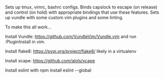 Sets up tmux, vimrc, bashrc configs.
Binds capslock to escape (on release) and control (on hold) with appropriate
bindings that use these features. Sets up vundle with some custom vim plugins
and some linting.


To make this all work...

Install Vundle: https://github.com/VundleVim/Vundle.vim
	and run :PluginInstall in vim.

Install flake8: https://pypi.org/project/flake8/
	likely in a virtualenv

Install xcape: https://github.com/alols/xcape

Install eslint with  npm install eslint --global
